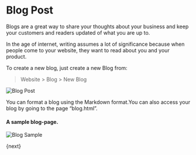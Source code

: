 # Blog Post

Blogs are a great way to share your thoughts about your business and keep your
customers and readers updated of what you are up to.

In the age of internet, writing assumes a lot of significance because when
people come to your website, they want to read about you and your product.

To create a new blog, just create a new Blog from:

> Website > Blog > New Blog

<img class="screenshot" alt="Blog Post" src="/docs/assets/img/website/blog-post.png">

You can format a blog using the Markdown format.You can also access your blog
by going to the page “blog.html”.

#### A sample blog-page.

<img class="screenshot" alt="Blog Sample" src="/docs/assets/img/website/blog-sample.png">

{next}

